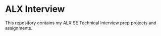 # ALX Interview
This repository contains my ALX SE Technical Interview prep projects and assignments.